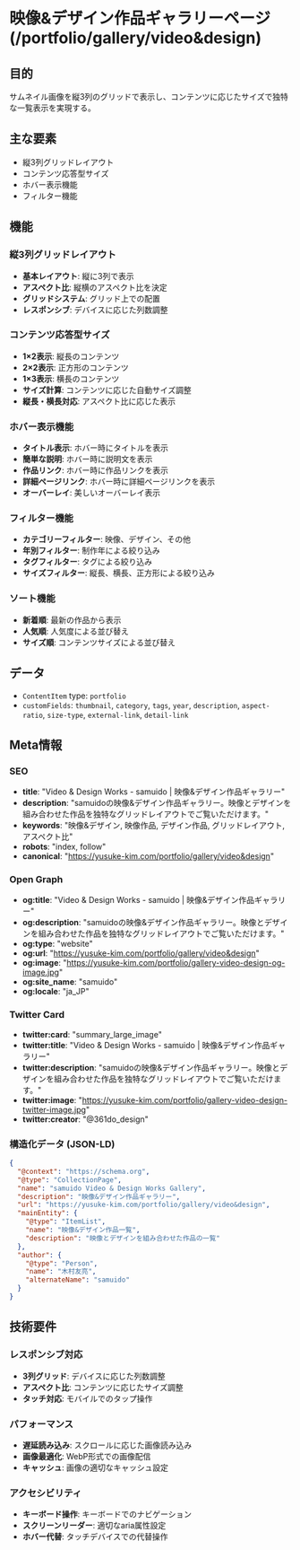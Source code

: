 # 映像&デザイン作品ギャラリーページ (/portfolio/gallery/video&design)

## 目的

サムネイル画像を縦3列のグリッドで表示し、コンテンツに応じたサイズで独特な一覧表示を実現する。

## 主な要素

- 縦3列グリッドレイアウト
- コンテンツ応答型サイズ
- ホバー表示機能
- フィルター機能

## 機能

### 縦3列グリッドレイアウト

- **基本レイアウト**: 縦に3列で表示
- **アスペクト比**: 縦横のアスペクト比を決定
- **グリッドシステム**: グリッド上での配置
- **レスポンシブ**: デバイスに応じた列数調整

### コンテンツ応答型サイズ

- **1×2表示**: 縦長のコンテンツ
- **2×2表示**: 正方形のコンテンツ
- **1×3表示**: 横長のコンテンツ
- **サイズ計算**: コンテンツに応じた自動サイズ調整
- **縦長・横長対応**: アスペクト比に応じた表示

### ホバー表示機能

- **タイトル表示**: ホバー時にタイトルを表示
- **簡単な説明**: ホバー時に説明文を表示
- **作品リンク**: ホバー時に作品リンクを表示
- **詳細ページリンク**: ホバー時に詳細ページリンクを表示
- **オーバーレイ**: 美しいオーバーレイ表示

### フィルター機能

- **カテゴリーフィルター**: 映像、デザイン、その他
- **年別フィルター**: 制作年による絞り込み
- **タグフィルター**: タグによる絞り込み
- **サイズフィルター**: 縦長、横長、正方形による絞り込み

### ソート機能

- **新着順**: 最新の作品から表示
- **人気順**: 人気度による並び替え
- **サイズ順**: コンテンツサイズによる並び替え

## データ

- `ContentItem` type: `portfolio`
- `customFields`: `thumbnail`, `category`, `tags`, `year`, `description`, `aspect-ratio`, `size-type`, `external-link`, `detail-link`

## Meta情報

### SEO

- **title**: "Video & Design Works - samuido | 映像&デザイン作品ギャラリー"
- **description**: "samuidoの映像&デザイン作品ギャラリー。映像とデザインを組み合わせた作品を独特なグリッドレイアウトでご覧いただけます。"
- **keywords**: "映像&デザイン, 映像作品, デザイン作品, グリッドレイアウト, アスペクト比"
- **robots**: "index, follow"
- **canonical**: "https://yusuke-kim.com/portfolio/gallery/video&design"

### Open Graph

- **og:title**: "Video & Design Works - samuido | 映像&デザイン作品ギャラリー"
- **og:description**: "samuidoの映像&デザイン作品ギャラリー。映像とデザインを組み合わせた作品を独特なグリッドレイアウトでご覧いただけます。"
- **og:type**: "website"
- **og:url**: "https://yusuke-kim.com/portfolio/gallery/video&design"
- **og:image**: "https://yusuke-kim.com/portfolio/gallery-video-design-og-image.jpg"
- **og:site_name**: "samuido"
- **og:locale**: "ja_JP"

### Twitter Card

- **twitter:card**: "summary_large_image"
- **twitter:title**: "Video & Design Works - samuido | 映像&デザイン作品ギャラリー"
- **twitter:description**: "samuidoの映像&デザイン作品ギャラリー。映像とデザインを組み合わせた作品を独特なグリッドレイアウトでご覧いただけます。"
- **twitter:image**: "https://yusuke-kim.com/portfolio/gallery-video-design-twitter-image.jpg"
- **twitter:creator**: "@361do_design"

### 構造化データ (JSON-LD)

```json
{
  "@context": "https://schema.org",
  "@type": "CollectionPage",
  "name": "samuido Video & Design Works Gallery",
  "description": "映像&デザイン作品ギャラリー",
  "url": "https://yusuke-kim.com/portfolio/gallery/video&design",
  "mainEntity": {
    "@type": "ItemList",
    "name": "映像&デザイン作品一覧",
    "description": "映像とデザインを組み合わせた作品の一覧"
  },
  "author": {
    "@type": "Person",
    "name": "木村友亮",
    "alternateName": "samuido"
  }
}
```

## 技術要件

### レスポンシブ対応

- **3列グリッド**: デバイスに応じた列数調整
- **アスペクト比**: コンテンツに応じたサイズ調整
- **タッチ対応**: モバイルでのタップ操作

### パフォーマンス

- **遅延読み込み**: スクロールに応じた画像読み込み
- **画像最適化**: WebP形式での画像配信
- **キャッシュ**: 画像の適切なキャッシュ設定

### アクセシビリティ

- **キーボード操作**: キーボードでのナビゲーション
- **スクリーンリーダー**: 適切なaria属性設定
- **ホバー代替**: タッチデバイスでの代替操作
